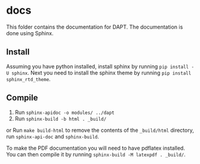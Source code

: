 # docs

This folder contains the documentation for DAPT.  The documentation is done using Sphinx.

## Install

Assuming you have python installed, install sphinx by running `pip install -U sphinx`.  Next you need to install the sphinx theme by running `pip install sphinx_rtd_theme`.

## Compile

1. Run `sphinx-apidoc -o modules/ ../dapt`
2. Run `sphinx-build -b html . _build/`

or Run `make build-html` to remove the contents of the `_build/html` directory, run `sphinx-api-doc` and `sphinx-build`.

To make the PDF documentation you will need to have pdflatex installed.  You can then compile it by running `sphinx-build -M latexpdf . _build/`.
